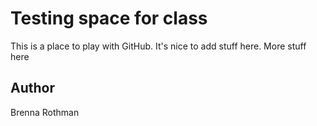 # Testing space for class

This is a place to play with GitHub. It's nice to add stuff here. 
More stuff here

## Author

Brenna Rothman
